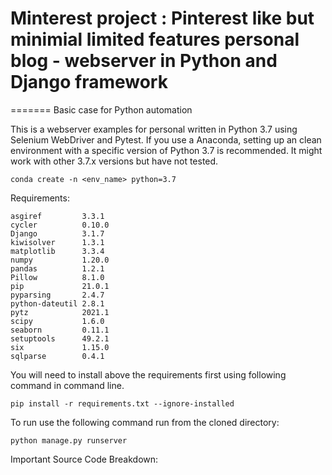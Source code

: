 # Minterest project : Pinterest like but minimial limited features personal blog - webserver in Python and Django framework

=======
Basic case for Python automation 

This is a webserver examples for personal written in Python 3.7 using Selenium WebDriver and Pytest.
If you use a Anaconda, setting up an clean environment with a specific version of Python 3.7 is recommended. It might work with other 3.7.x versions but have not tested. 

```
conda create -n <env_name> python=3.7
```

Requirements:
```
asgiref         3.3.1
cycler          0.10.0
Django          3.1.7
kiwisolver      1.3.1
matplotlib      3.3.4
numpy           1.20.0
pandas          1.2.1
Pillow          8.1.0
pip             21.0.1
pyparsing       2.4.7
python-dateutil 2.8.1
pytz            2021.1
scipy           1.6.0
seaborn         0.11.1
setuptools      49.2.1
six             1.15.0
sqlparse        0.4.1
```


You will need to install above the requirements first using following command in command line.

```
pip install -r requirements.txt --ignore-installed
```

To run use the following command run from the cloned directory:
```
python manage.py runserver

```

Important Source Code Breakdown:
```

```

